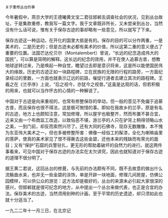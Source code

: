     关于重修丛台的事 

   今年暑假中，燕京大学的王德曦黄文宝二君往邯郸去调查社会的状况，见到丛台故址，于是集款重修，教我写一篇文字。我于文章既非所长，又未尝亲到丛台，当然没有什么话可说，惟有关于保存古迹的事却略有一些意见，所以就写了下来。

   保存古迹这一种运动，在开化的国里大抵是有的。保存的目的可以分作两重，一是美术的，二是历史的；但是古迹未必都有美术的价值，所以这第二重的意义便占了重要的位置。法国芒达伦贝尔（Montalembert）曾说，“长远的纪念造成伟大的国民”，可以算是简明的解释。这长远的纪念的效用，并不在使人追慕古昔，想教地球逆转过来，乃是唤起一种自觉，瞻望过去即是意识将来，这是所以能使国民伟大的缘故。历史的古迹正如一块路程碑，立在民族的无限的行程的路旁，一方面纪录经过的里数，一方面也就表示辽远的前路，催促行道者去建立其次的路程碑。王羲之在《兰亭序》上说，“后之视今，亦犹今之视昔。”这虽是达观的话，但若积极的用来，也就可以当作怀古的心情的一种解说了。

   中国对于古迹是向来重视的，也常有修整保存的举动，但一般的意见不免偏于追慕古昔，而且保存也很不得法，这是极可惋惜的事。即如在我故乡的兰亭，原是有名的古迹，地方上也颇知注意，常加修理，所以屋宇也极整齐，然而布置不甚合宜，近来又由一个布商监工改造，以致俗恶不堪，游兰亭的人只在驴背上稍得领略山水之美，一到门前，却反而索然兴尽了。还有大同的石佛寺，现存无数雕像，本不愧为东亚伟大美术之一，但也多被修整所害：佛像一经俗工的髹漆，全化为喇嘛庙里的菩萨，使真的美术家见了恨不得撕去这些金碧，还他本来的残缺而有荣光的面目；又有“保护”石窟的兵警驻扎，更无形的帮助着破坏的自然力的进行。就这两件事看来，可见中国对于保存古迹的办法实在太欠讲究，因此也就知道对于保存古迹的道理不很分明了。

   据王黄二君说，这回丛台的修葺，与先前的办法颇有不同，既不去故意的做出什么流觞曲水来，也并无一些金碧的涂饰，单是开辟一块地面，修理几间房屋，仿佛公园模样，可以供公众的游览：这方法却是极好的，丛台的来源未必引起大家很深的感兴，但邯郸就是很可纪念的地方，从中提出一个丛台来做代表，也正是合宜的办法。保存美术的古迹，当然须用别种的计画，至于平常的历史遗迹，却只须如此也就十分适当了。

   一九二二年十一月三日，在北京记

